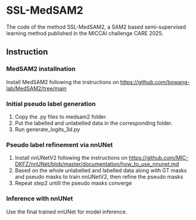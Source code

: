 # SSL-MedSAM2
The code of the method SSL-MedSAM2, a SAM2 based semi-supervised learning method published in the MICCAI challenge CARE 2025.

## Instruction
### MedSAM2 installnation
Install MedSAM2 following the instructions on https://github.com/bowang-lab/MedSAM2/tree/main 
### Initial pseudo label generation
1. Copy the .py files to medsam2 folder.
2. Put the labelled and unlabelled data in the corresponding folder.
3. Run generate_logits_3d.py
### Pseudo label refinement via nnUNet
1. Install nnUNetV2 following the instructions on https://github.com/MIC-DKFZ/nnUNet/blob/master/documentation/how_to_use_nnunet.md
2. Based on the whole unlabelled and labelled data along with GT masks and pseudo masks to train nnUNetV2, then refine the pseudo masks
3. Repeat step2 untill the pseudo masks converge 
### Inference with nnUNet
Use the final trained nnUNet for model inference.
